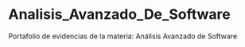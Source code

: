 # Analisis_Avanzado_De_Software
Portafolio de evidencias de la materia: Análisis Avanzado de Software
